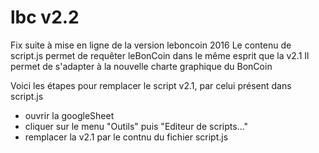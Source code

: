 # lbc v2.2
Fix suite à mise en ligne de la version leboncoin 2016
Le contenu de script.js permet de requêter leBonCoin dans le même esprit que la v2.1
Il permet de s'adapter à la nouvelle charte graphique du BonCoin

Voici les étapes pour remplacer le script v2.1, par celui présent dans script.js
- ouvrir la googleSheet
- cliquer sur le menu "Outils" puis "Editeur de scripts..."
- remplacer la v2.1 par le contnu du fichier script.js
